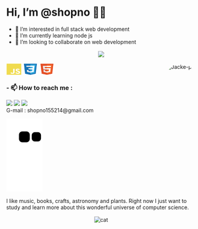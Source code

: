 <h1>Hi, I’m @shopno 👋😊</h1>

- 👀 I’m interested in full stack web development
- 🌱 I’m currently learning node js
- 💞️ I’m looking to collaborate on web development



<div align="center">
<img align="center" src="https://gifsec.com/wp-content/uploads/2022/10/anime-sad-gif-3.gif"></div>


<!-- <div>
 <img height="180em" src="https://github-readme-stats.vercel.app/api?username=jackelinmai&show_icons=true&theme=dracula&include_all_commits=true&count_private=true"/>
  <img height="180em" src="https://github-readme-stats.vercel.app/api/top-langs/?username=jackelinmai&layout=compact&langs_count=7&theme=dracula"/>

</div> -->


<div style="display: inline_block"><br>
  <img align="center" alt="Jacke-Js" height="30" width="40" src="https://raw.githubusercontent.com/devicons/devicon/master/icons/javascript/javascript-plain.svg">
 <img align="center" alt="Jacke-CSS" height="30" width="40" src="https://raw.githubusercontent.com/devicons/devicon/master/icons/css3/css3-original.svg">
  <img align="center" alt="Jacke-HTML" height="30" width="40" src="https://raw.githubusercontent.com/devicons/devicon/master/icons/html5/html5-original.svg">
  <img align="right" alt="Jacke-pic" height="190" style="border-radius:90px;" src="https://user-images.githubusercontent.com/102440740/195991688-dd341877-8638-4282-a336-83941d217b43.gif">
  
</div>



<div> 
<h3>- 📫 How to reach me :</h3>
  <a href="https://www.instagram.com/shopno_14/" target="_blank"><img src="https://img.shields.io/badge/-Instagram-%23E4405F?style=for-the-badge&logo=instagram&logoColor=white" target="_blank"></a>
 <a href="https://discord.gg/shopno_14#6636" target="_blank"><img src="https://img.shields.io/badge/Discord-7289DA?style=for-the-badge&logo=discord&logoColor=white" target="_blank"></a>
  <a href="https://www.linkedin.com/in/shopno-shutrodhar-146b80238/" target="_blanck"><img src="https://img.shields.io/badge/-LinkedIn-%230077B5?style=for-the-badge&logo=linkedin&logoColor=white" target="_blank"></a> 
  </div>
G-mail : shopno155214@gmail.com

![snake gif](https://github.com/JackeLinMai/JackeLinMai/blob/output/github-contribution-grid-snake.svg)

<p>I like music, books, crafts, astronomy and plants. Right now I just want to study and learn more about this wonderful universe of computer science.</p>
<div align="center"><img align="center" alt="cat" src="https://user-images.githubusercontent.com/102440740/196013908-11e0590a-7a0b-4a22-acf0-ba24b1fee417.gif">
</div>










<!---
shopno14/shopno14 is a ✨ special ✨ repository because its `README.md` (this file) appears on your GitHub profile.
You can click the Preview link to take a look at your changes.
--->
